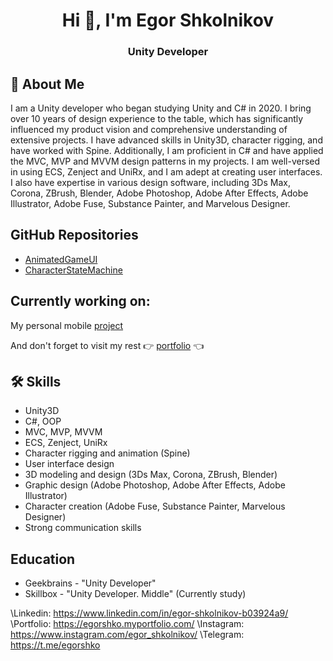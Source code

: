 <h1 align="center">Hi 👋, I'm Egor Shkolnikov</h1>
<h3 align="center">Unity Developer</h3>




## 🚀 About Me
I am a Unity developer who began studying Unity and C# in 2020. I bring over 10 years of design experience to the table, which has significantly influenced my product vision and comprehensive understanding of extensive projects. I have advanced skills in Unity3D, character rigging, and have worked with Spine. Additionally, I am proficient in C# and have applied the MVC, MVP and MVVM design patterns in my projects. I am well-versed in using ECS, Zenject and UniRx, and I am adept at creating user interfaces. I also have expertise in various design software, including 3Ds Max, Corona, ZBrush, Blender, Adobe Photoshop, Adobe After Effects, Adobe Illustrator, Adobe Fuse, Substance Painter, and Marvelous Designer.


## GitHub Repositories

 - [AnimatedGameUI](https://github.com/egorshko/AnimatedGameUI)
 - [CharacterStateMachine](https://github.com/egorshko/CharacterStateMachine)


## Currently working on:

My personal mobile [project](https://egorshko.myportfolio.com/bobby-baxman)

And don't forget to visit my rest 👉 [portfolio](https://egorshko.myportfolio.com/) 👈

## 🛠 Skills
* Unity3D
* C#, OOP
* MVC, MVP, MVVM
* ECS, Zenject, UniRx
* Character rigging and animation (Spine)
* User interface design
* 3D modeling and design (3Ds Max, Corona, ZBrush, Blender)
* Graphic design (Adobe Photoshop, Adobe After Effects, Adobe Illustrator)
* Character creation (Adobe Fuse, Substance Painter, Marvelous Designer)
* Strong communication skills


## Education
* Geekbrains - "Unity Developer"
* Skillbox - "Unity Developer. Middle" (Currently study)



\Linkedin: https://www.linkedin.com/in/egor-shkolnikov-b03924a9/
\Portfolio: https://egorshko.myportfolio.com/
\Instagram: https://www.instagram.com/egor_shkolnikov/
\Telegram: https://t.me/egorshko
